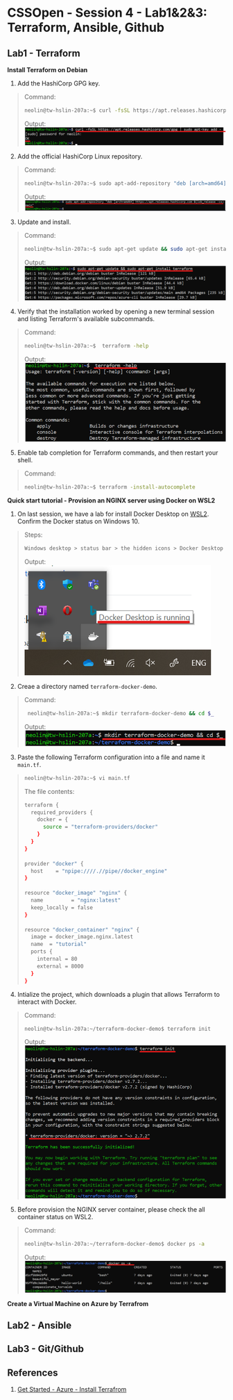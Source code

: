 # CSSOpen - Session 4 - Lab1&2&3: Terraform, Ansible, Github

## Lab1 - Terraform

**Install Terraform on Debian**

1. Add the HashiCorp GPG key.
> Command:<br>
> ```bash
> neolin@tw-hslin-207a:~$ curl -fsSL https://apt.releases.hashicorp.com/gpg | sudo apt-key add -
> ```
> Output:<br>
> ![GITHUB](https://github.com/neolin-ms/CSSOpenTerraformAnsibleGithub/blob/main/TerraformImages/1_1.png "1_1")<br> 
2. Add the official HashiCorp Linux repository.
> Command:<br>
> ```bash
> neolin@tw-hslin-207a:~$ sudo apt-add-repository "deb [arch=amd64] https://apt.releases.hashicorp.com $(lsb_release -cs) main" 
> ```
> Output:<br>
> ![GITHUB](https://github.com/neolin-ms/CSSOpenTerraformAnsibleGithub/blob/main/TerraformImages/1_2.png "1_2")<br> 
3. Update and install.
> Command:
> ```bash
> neolin@tw-hslin-207a:~$ sudo apt-get update && sudo apt-get install terraform
> ```
> Output:<br>
> ![GITHUB](https://github.com/neolin-ms/CSSOpenTerraformAnsibleGithub/blob/main/TerraformImages/1_3.png "1_3")<br> 
4. Verify that the installation worked by opening a new terminal session and listing Terraform's available subcommands.
> Command:<br>
> ```bash
> neolin@tw-hslin-207a:~$  terraform -help
> ``` 
> Output:<br>
> ![GITHUB](https://github.com/neolin-ms/CSSOpenTerraformAnsibleGithub/blob/main/TerraformImages/1_4.png "1_4")<br> 
5. Enable tab completion for Terraform commands, and then restart your shell. 
> Command:
> ```bash
> neolin@tw-hslin-207a:~$ terraform -install-autocomplete
> ``` 

**Quick start tutorial - Provision an NGINX server using Docker on WSL2**

1. On last session, we have a lab for install Docker Desktop on [WSL2](https://github.com/neolin-ms/CSSOpenAzureCLIDocker). Confirm the Docker status on Windows 10. 
> Steps:<br> 
> ```bash
> Windows desktop > status bar > the hidden icons > Docker Desktop is Running<br>
> ```
> Output:<br>
> ![GITHUB](https://github.com/neolin-ms/CSSOpenTerraformAnsibleGithub/blob/main/TerraformImages/1_5.png "1_5")<br> 
2. Creae a directory named `terraform-docker-demo`.
> Command:<br> 
> ```bash
>  neolin@tw-hslin-207a:~$ mkdir terraform-docker-demo && cd $_
> ``` 
> Output:<br>
> ![GITHUB](https://github.com/neolin-ms/CSSOpenTerraformAnsibleGithub/blob/main/TerraformImages/1_6.png "1_6")<br> 
3. Paste the following Terraform configuration into a file and name it `main.tf`.
> ```bash
> neolin@tw-hslin-207a:~$ vi main.tf
> ```
> The file contents:
> ```bash 
> terraform {
>   required_providers {
>     docker = {
>       source = "terraform-providers/docker"
>     }
>   }
> }
>
> provider "docker" {
>   host    = "npipe:////.//pipe//docker_engine"
> }
>
> resource "docker_image" "nginx" {
>   name         = "nginx:latest"
>   keep_locally = false
> }
>
> resource "docker_container" "nginx" {
>   image = docker_image.nginx.latest
>   name  = "tutorial"
>   ports {
>     internal = 80
>     external = 8000
>   }
> }
> ```
4. Intialize the project, which downloads a plugin that allows Terraform to interact with Docker.
> Command:<br>
> ```bash
> neolin@tw-hslin-207a:~/terraform-docker-demo$ terraform init
> ```
> Output:<br>
> ![GITHUB](https://github.com/neolin-ms/CSSOpenTerraformAnsibleGithub/blob/main/TerraformImages/1_7.png "1_7")<br> 
5. Before provision the NGINX server container, please check the all container status on WSL2. 
> Command:<br>
> ```bash
> neolin@tw-hslin-207a:~/terraform-docker-demo$ docker ps -a 
> ```
> Output:<br>
> ![GITHUB](https://github.com/neolin-ms/CSSOpenTerraformAnsibleGithub/blob/main/TerraformImages/1_8.png "1_8")<br> 
 

**Create a Virtual Machine on Azure by Terrafrom**

## Lab2 - Ansible

## Lab3 - Git/Github

## References

1. [Get Started - Azure - Install Terrafrom](https://learn.hashicorp.com/tutorials/terraform/install-cli?in=terraform/azure-get-started)
